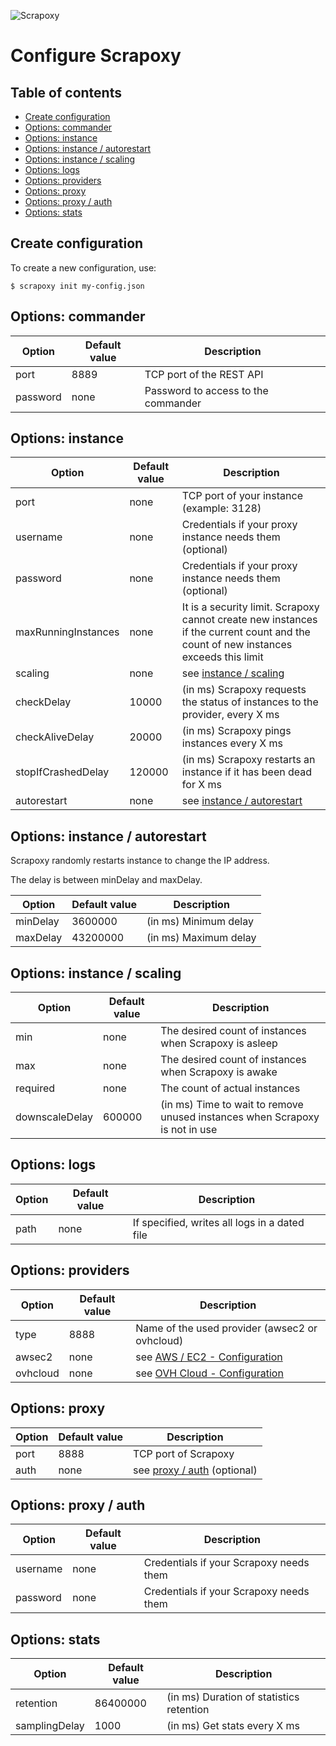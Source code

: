 ![Scrapoxy](https://raw.githubusercontent.com/fabienvauchelles/scrapoxy/master/docs/logo.png)


# Configure Scrapoxy

## Table of contents

- [Create configuration](#create-configuration)
- [Options: commander](#options-commander)
- [Options: instance](#options-instance)
- [Options: instance / autorestart](#options-instance--autorestart)
- [Options: instance / scaling](#options-instance--scaling)
- [Options: logs](#options-logs)
- [Options: providers](#options-providers)
- [Options: proxy](#options-proxy)
- [Options: proxy / auth](#options-proxy--auth)
- [Options: stats](#options-stats)


## Create configuration

To create a new configuration, use:

```
$ scrapoxy init my-config.json
```

## Options: commander

| Option              | Default value | Description |
|---------------------|---------------|-------------|
| port                | 8889          | TCP port of the REST API |
| password            | none          | Password to access to the commander |



## Options: instance

| Option              | Default value | Description |
|---------------------|---------------|-------------|
| port                | none          | TCP port of your instance (example: 3128) |
| username            | none          | Credentials if your proxy instance needs them (optional) |
| password            | none          | Credentials if your proxy instance needs them (optional) |
| maxRunningInstances | none          | It is a security limit. Scrapoxy cannot create new instances if the current count and the count of new instances exceeds this limit |
| scaling             | none          | see [instance / scaling](#options-instance--scaling) |
| checkDelay          | 10000         | (in ms) Scrapoxy requests the status of instances to the provider, every X ms |
| checkAliveDelay     | 20000         | (in ms) Scrapoxy pings instances every X ms |
| stopIfCrashedDelay  | 120000        | (in ms) Scrapoxy restarts an instance if it has been dead for X ms |
| autorestart         | none          | see [instance / autorestart](#options-instance--autorestart) |


## Options: instance / autorestart

Scrapoxy randomly restarts instance to change the IP address.

The delay is between minDelay and maxDelay.

| Option              | Default value | Description |
|---------------------|---------------|-------------|
| minDelay            | 3600000       | (in ms) Minimum delay |
| maxDelay            | 43200000      | (in ms) Maximum delay |


## Options: instance / scaling

| Option              | Default value | Description |
|---------------------|---------------|-------------|
| min                 | none          | The desired count of instances when Scrapoxy is asleep |
| max                 | none          | The desired count of instances when Scrapoxy is awake |
| required            | none          | The count of actual instances |
| downscaleDelay      | 600000        | (in ms) Time to wait to remove unused instances when Scrapoxy is not in use |


## Options: logs

| Option              | Default value | Description |
|---------------------|---------------|-------------|
| path                | none          | If specified, writes all logs in a dated file |


## Options: providers

| Option              | Default value | Description |
|---------------------|---------------|-------------|
| type                | 8888          | Name of the used provider (awsec2 or ovhcloud) |
| awsec2              | none          | see [AWS / EC2 - Configuration](../providers/awsec2/README.md#configure-scrapoxy) |
| ovhcloud            | none          | see [OVH Cloud - Configuration](../providers/ovhcloud/README.md#configure-scrapoxy) |


## Options: proxy

| Option              | Default value | Description |
|---------------------|---------------|-------------|
| port                | 8888          | TCP port of Scrapoxy |
| auth                | none          | see [proxy / auth](#options-proxy--auth) (optional) |


## Options: proxy / auth

| Option              | Default value | Description |
|---------------------|---------------|-------------|
| username            | none          | Credentials if your Scrapoxy needs them |
| password            | none          | Credentials if your Scrapoxy needs them |


## Options: stats

| Option              | Default value | Description |
|---------------------|---------------|-------------|
| retention           | 86400000      | (in ms) Duration of statistics retention |
| samplingDelay       | 1000          | (in ms) Get stats every X ms |
